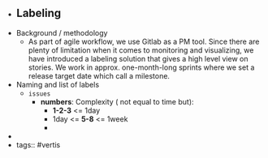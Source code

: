 - ## Labeling
- Background / methodology
	- As part of agile workflow, we use Gitlab as a PM tool.
	  Since there are plenty of limitation when it comes to monitoring and visualizing, we have introduced a labeling solution that gives a high level view on stories.
	  We work in approx. one-month-long sprints where we set a release target date which call a milestone.
- Naming and list of labels
	- `issues`
		- **numbers**: Complexity ( not equal to time but):
			- **1-2-3** <= 1day
			- 1day <= **5-8** <= 1week
			-
-
- tags:: #vertis